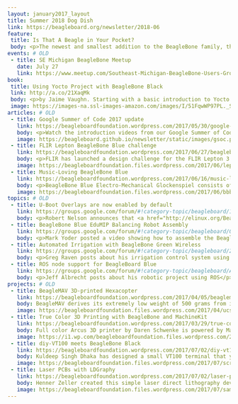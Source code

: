 ```yaml
---
layout: january2017_layout
title: Summer 2018 Dog Dish
link: https://beagleboard.org/newsletter/2018-06
feature:
 title: Is That A Beagle in Your Pocket?
 body: <p>The newest and smallest addition to the BeagleBone family, the <strong><a href="https://beagleboard.org/pocket">PocketBeagle</a></strong>, has been demonstrated by our own Jason Kridner in a <a href="https://www.arrow.com/en/research-and-events/videos/pocketbeagle-maker-fair">Maker Faire Reveal</a>. Implementing the new <a href="https://www.mouser.com/new/octavo-systems/octavo-systems-osd335-sip/">Octavo Systems OSD3358-SM</a> 21x21mm system-in-package with 512MB DDR3 integrated RAM, this pup gives you much bark for your buck. The PocketBeagle is a low cost, open-source development board for educational and professional purposes. Running Linux images customized specifically for BeagleBone and utilizing the web-based <a href="https://aws.amazon.com/cloud9/">Cloud9 IDE</a>, programmers of all skill levels have much to benefit from the extensive included <a href="https://beagleboard.org/Support/BoneScript">library</a> and comprehensive <a href="https://github.com/beagleboard/pocketbeagle/wiki">wiki</a>.</p><img src="http://beagleboard.org/static/images/PocketBeagle-size-compare-small.jpg" alt="Photo of Pocket Beagle."/><p>Additional information including <a href="https://github.com/beagleboard/pocketbeagle/blob/master/PocketBeagle_sch.pdf">schematics</a> and <a href="https://github.com/beagleboard/pocketbeagle/blob/master/PocketBeagle_BOM.csv">bill of materials</a> are available on <a href="https://github.com/beagleboard/pocketbeagle">GitHub</a>. The PocketBeagle is available from <a href="https://www.arrow.com/en/products/pocketbeagle/beagleboardorg">Arrow</a>, <a href="https://www.digikey.com/en/product-highlight/b/beagleboard/pocketbeagle-board?utm_source=online&utm_medium=vanity&utm_campaign=pocketbeagle">Digi-Key</a>, <a href="https://www.newark.com/beagleboard/bb-pocket/silicon-manufacturer-octave-systems/dp/45AC6372">Element14</a>, and <a href="https://www.mouser.com/new/beagleboardorg/pocketbeagle/">Mouser</a>. Additional components called <a href="https://github.com/beagleboard/pocketbeagle/wiki/Click-boards%E2%84%A2">Click Boards</a> give the PocketBeagle even more functionality, from GPS to lightning sensors. We're excited to provide yet another accessible resource to our community to realize their ideas and potential.</p><p><em><strong>—Christine Long</strong>, Executive Director</em></p>
events: # OLD
 - title: SE Michigan BeagleBone Meetup
   date: July 27
   link: https://www.meetup.com/Southeast-Michigan-BeagleBone-Users-Group/
book:
 title: Using Yocto Project with BeagleBone Black
 link: http://a.co/21XaqMk
 body: <p>by Jaime Vaughn. Starting with a basic introduction to Yocto Project's build system, this book will take you through the setup and deployment steps for Yocto Project. You will develop an understanding of BitBake, learn how to create a basic recipe, and explore the different types of Yocto Project recipe elements.</p>
 image: https://images-na.ssl-images-amazon.com/images/I/51FqwWP97PL._SX258_BO1,204,203,200_.jpg
articles: # OLD
 - title: Google Summer of Code 2017 update 
   link: https://beagleboardfoundation.wordpress.com/2017/05/30/google-summer-of-code-project-videos/
   body: <p>Watch the introduction videos from our Google Summer of Code 2017 students</p>
   image: https://beagleboard.github.io/newsletter/static/images/gsoc.png
 - title: FLIR Lepton BeagleBone Blue challenge 
   link: https://beagleboardfoundation.wordpress.com/2017/06/27/beaglebone-blue-challenge-with-flir-lepton/
   body: <p>FLIR has launched a design challenge for the FLIR Lepton 3 thermal camera and BeagleBone Blue. Submit your project idea for the FLIR challenge by July 21st. The top 5 ideas will receive a BeagleBone Blue and FLIR Lepton 3</p>
   image: https://beagleboardfoundation.files.wordpress.com/2017/06/lepton.png?w=720
 - title: Music-Loving BeagleBone Blue
   link: https://beagleboardfoundation.wordpress.com/2017/06/16/music-loving-beaglebone/
   body: <p>BeagleBone Blue Electro-Mechanical Glockenspiel consists of eight servo motors each with a mallet stick attached to them.</p>
   image: https://beagleboardfoundation.files.wordpress.com/2017/06/bbblue-feat_bright-1.png
topics: # OLD
 - title: U-Boot Overlays are now enabled by default
   link: https://groups.google.com/forum/#!category-topic/beagleboard/1ahosuHBUTo
   body: <p>Robert Nelson announces that <a href="http://elinux.org/Beagleboard:BeagleBoneBlack_Debian#Debian_Image_Testing_Snapshots">Debian test images</a> now have <a href="http://elinux.org/Beagleboard:BeagleBoneBlack_Debian#U-Boot_Overlays">U-Boot Overlays</a> enabled by default</p>
 - title: BeagleBone Blue EduMIP Balancing Robot Assembly
   link: https://groups.google.com/forum/#!category-topic/beagleboard/OYq_5NDuN1I
   body: <p>Mark Yoder posted a video showing how to assemble the BeagleBone Blue EduMIP balancing robot.</p>
 - title: Automated Irrigation with BeagleBone Green Wireless
   link: https://groups.google.com/forum/#!category-topic/beagleboard/2hvY9uzh6hc
   body: <p>Greg Raven posts about his irrigation control system using HTML5, WebSockets, and Ecmascript 6</p>
 - title: ROS node support for BeagleBoard Blue
   link: https://groups.google.com/forum/#!category-topic/beagleboard/A551h74hbS0
   body: <p>Jeff Albrecht posts about his robotic project using ROS</p>
projects: # OLD
 - title: BeagleMAV 3D-printed Hexacopter
   link: https://beagleboardfoundation.wordpress.com/2017/04/05/beaglemav-3d-printed-hexacopter/
   body: BeagleMAV derives its extremely low weight of 500 grams from its unique monocoque structure that was designed iteratively with modal finite element analysis.
   image: https://beagleboardfoundation.files.wordpress.com/2017/04/ucsd_dronelab_platforms_beaglemav_1.jpg
 - title: True Color 3D Printing with BeagleBone and MachineKit
   link: https://beagleboardfoundation.wordpress.com/2017/03/29/true-color-3d-printing-with-beaglebone-and-machinekit/
   body: Full color Arcus 3D printer by Daren Schwenke is powered by MachineKit on a BeagleBone Black.
   image: https://i1.wp.com/beagleboardfoundation.files.wordpress.com/2017/03/colormixing.jpg?w=720
 - title: diy-VT100 meets BeagleBone Black
   link: https://beagleboardfoundation.wordpress.com/2017/07/02/diy-vt100-meets-beaglebone-black/
   body: Kuldeep Singh Dhaka has designed a small VT100 terminal that you can carry in your hands and connect to any hardware that provide serial interface.
   image: https://beagleboardfoundation.files.wordpress.com/2017/07/screenshot-from-2017-07-02-12-37-21.png?w=720
 - title: Laser PCBs with LDGraphy
   link: https://beagleboardfoundation.wordpress.com/2017/07/02/laser-pcbs-with-ldgraphy/
   body: Henner Zeller created this simple laser direct lithography device for PCB manufacturing.
   image: https://beagleboardfoundation.files.wordpress.com/2017/07/sample-case.jpg?w=720
---
```

